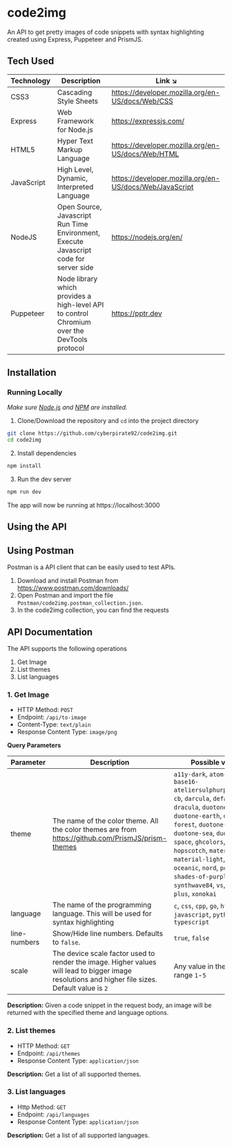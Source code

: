 # code2img
An API to get pretty images of code snippets with syntax highlighting created using Express, Puppeteer and PrismJS.

## Tech Used
| Technology | Description                                                                           | Link ↘️                 |
| ---------- | ------------------------------------------------------------------------------------- | ----------------------- |
| CSS3       | Cascading Style Sheets                                                                | https://developer.mozilla.org/en-US/docs/Web/CSS                    |
| Express       | Web Framework for Node.js                                                          | https://expressjs.com/  |
| HTML5      | Hyper Text Markup Language                                                            | https://developer.mozilla.org/en-US/docs/Web/HTML                    |
| JavaScript | High Level, Dynamic, Interpreted Language                                             | https://developer.mozilla.org/en-US/docs/Web/JavaScript                    |
| NodeJS     | Open Source, Javascript Run Time Environment, Execute Javascript code for server side | https://nodejs.org/en/  |
| Puppeteer       | Node library which provides a high-level API to control Chromium over the DevTools protocol | https://pptr.dev |

## Installation

### Running Locally

_Make sure [Node.js](https://nodejs.org/en/) and [NPM](https://www.npmjs.com/) are installed._

1. Clone/Download the repository and `cd` into the project directory

```bash
git clone https://github.com/cyberpirate92/code2img.git
cd code2img
```

2. Install dependencies

```bash
npm install
```

3. Run the dev server

```bash
npm run dev
```

The app will now be running at https://localhost:3000

## Using the API

## Using Postman

Postman is a API client that can be easily used to test APIs.

1. Download and install Postman from https://www.postman.com/downloads/
2. Open Postman and import the file `Postman/code2img.postman_collection.json`.
3. In the code2img collection, you can find the requests

## API Documentation

The API supports the following operations

1. Get Image
2. List themes
3. List languages

### 1. Get Image

- HTTP Method: `POST`
- Endpoint: `/api/to-image`
- Content-Type: `text/plain`
- Response Content Type: `image/png`

**Query Parameters**

| Parameter | Description                                                                           | Possible values                 |
| ---------- | ------------------------------------------------------------------------------------- | ----------------------- |
| theme       | The name of the color theme. All the color themes are from  https://github.com/PrismJS/prism-themes                                                                | `a11y-dark`, `atom-dark`, `base16-ateliersulphurpool.light`, `cb`, `darcula`, `default`, `dracula`, `duotone-dark`, `duotone-earth`, `duotone-forest`, `duotone-light`, `duotone-sea`, `duotone-space`, `ghcolors`, `hopscotch`, `material-dark`, `material-light`, `material-oceanic`, `nord`, `pojoaque`, `shades-of-purple`, `synthwave84`, `vs`, `vsc-dark-plus`, `xonokai`                     |
| language | The name of the programming language. This will be used for syntax highlighting                                                                           | `c`, `css`, `cpp`, `go`, `html`, `java`, `javascript`, `python`, `rust`, `typescript`                 |
| line-numbers | Show/Hide line numbers. Defaults to `false`.                                                                           | `true`, `false`                 |
| scale | The device scale factor used to render the image. Higher values will lead to bigger image resolutions and higher file sizes. Default value is `2` | Any value in the inclusive range `1`-`5` |

**Description:** Given a code snippet in the request body, an image will be returned with the specified theme and language options.

### 2. List themes
- HTTP Method: `GET`
- Endpoint: `/api/themes`
- Response Content Type: `application/json`

**Description:** Get a list of all supported themes.

### 3. List languages
- Http Method: `GET`
- Endpoint: `/api/languages`
- Response Content Type: `application/json`

**Description:** Get a list of all supported languages.